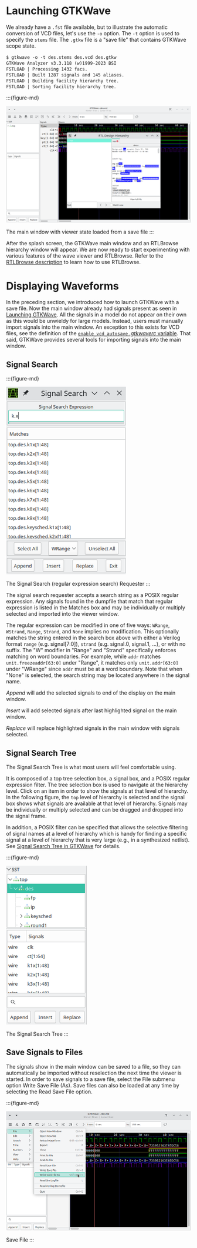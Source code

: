 # Launching GTKWave

We already have a `.fst` file available, but to illustrate the automatic
conversion of VCD files, let's use the `-o` option. The `-t` option is used
to specify the `stems` file. The `.gtkw` file is a "save file" that contains
GTKWave scope state.

```console
$ gtkwave -o -t des.stems des.vcd des.gtkw
GTKWave Analyzer v3.3.118 (w)1999-2023 BSI
FSTLOAD | Processing 1432 facs.
FSTLOAD | Built 1287 signals and 145 aliases.
FSTLOAD | Building facility hierarchy tree.
FSTLOAD | Sorting facility hierarchy tree.
```

:::{figure-md}

![The main window with viewer state loaded from a save file](../_static/images/quickstart1.png)

The main window with viewer state loaded from a save file
:::

After the splash screen, the GTKWave main window and an RTLBrowse hierarchy
window will appear. We are now ready to start experimenting with
various features of the wave viewer and RTLBrowse.
Refer to the [RTLBrowse description](../tools/rtlbrowse.md#rtlbrowse)
to learn how to use RTLBrowse.

# Displaying Waveforms

In the preceding section, we introduced how to launch GTKWave with a
save file. Now the main window already had signals present
as seen in [Launching GTKWave](launching.md#launching-gtkwave).
All the signals in a model do not appear on their own as this would be
unwieldy for large models. Instead, users must manually import signals
into the main window. An exception to this exists for VCD files, see
the definition of the
[`enable_vcd_autosave` *.gtkwaverc* variable](../man/gtkwaverc.5.md#options).
That said, GTKWave provides several tools for importing signals into
the main window.



## Signal Search

:::{figure-md}

![The Signal Search (regular expression search) Requester](../_static/images/quickstart2.png)

The Signal Search (regular expression search) Requester
:::

The signal search requester accepts a search string as a POSIX regular
expression. Any signals found in the dumpfile that match that regular
expression is listed in the Matches box and may be individually or
multiply selected and imported into the viewer window.

The regular expression can be modified in one of five ways: `WRange`,
`WStrand`, `Range`, `Strand`, and `None` implies no modification.
This optionally matches the string entered in the search box above with
either a Verilog format `range` (e.g. signal[7:0]),
`strand` (e.g. signal.0, signal.1, ...), or with no suffix.
The "W" modifier in "Range" and "Strand" specifically enforces matching
on word boundaries. For example, while `addr` matches `unit.freezeaddr[63:0]`
under "Range", it matches only `unit.addr[63:0]` under "WRange" since
`addr` must be at a word boundary. Note that when "None" is selected,
the search string may be located anywhere in the signal name.

_Append_ will add the selected signals to end of the display on the main
window.

_Insert_ will add selected signals after last highlighted signal on the
main window.

_Replace_ will replace highlighted signals in the main window with signals
selected.


## Signal Search Tree

The Signal Search Tree is what most users will feel
comfortable using.

It is composed of a top tree selection box, a
signal box, and a POSIX regular expression filter. The tree selection
box is used to navigate at the hierarchy level. Click on an item in
order to show the signals at that level of hierarchy. In the following
figure, the `top` level of hierarchy is selected and the signal box
shows what signals are available at that level of hierarchy. Signals may
be individually or multiply selected and can be dragged and dropped into
the signal frame.

In addition, a POSIX filter can be specified that
allows the selective filtering of signal names at a level of hierarchy
which is handy for finding a specific signal at a level of hierarchy
that is very large (e.g., in a synthesized netlist). See
[Signal Search Tree in GTKWave](../ui/mainwindow.md#signal-search-tree) for
details.

:::{figure-md}

![The Signal Search Tree](../_static/images/quickstart-SST.png)

The Signal Search Tree
:::

## Save Signals to Files

The signals show in the main window can be saved to a file, so they can
automatically be imported without reselection the next time the viewer
is started. In order to save signals to a save file, select the File
submenu option Write Save File (As). Save files can also be loaded at
any time by selecting the Read Save File option.

:::{figure-md}

![Save File](../_static/images/file-save.png)

Save File
:::
